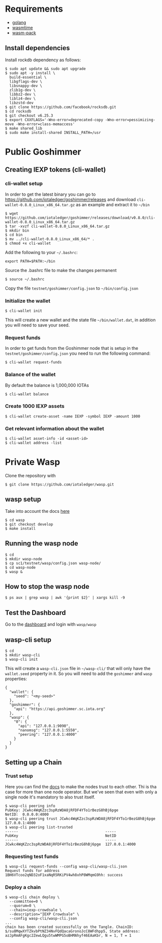 # Requirements
* [golang](https://golang.org/doc/install)
* [wasmtime](https://wasmtime.dev/installation.html)
* [wasm-pack](https://rustwasm.github.io/wasm-pack/installer/)

## Install dependencies
Install rockdb dependency as follows:
```
$ sudo apt update && sudo apt upgrade
$ sudo apt -y install \
  build-essential \
  libgflags-dev \
  libsnappy-dev \
  zlib1g-dev \
  libbz2-dev \
  liblz4-dev \
  libzstd-dev
$ git clone https://github.com/facebook/rocksdb.git
$ cd rocksdb
$ git checkout v6.25.3
$ export CXXFLAGS='-Wno-error=deprecated-copy -Wno-error=pessimizing-move -Wno-error=class-memaccess'
$ make shared_lib
$ sudo make install-shared INSTALL_PATH=/usr
```

# Public Goshimmer

## Creating IEXP tokens (cli-wallet)

### cli-wallet setup
In order to get the latest binary you can go to https://github.com/iotaledger/goshimmer/releases
and download `cli-wallet-0.8.0_Linux_x86_64.tar.gz` as an example and extract it to `~/bin`
```
$ wget https://github.com/iotaledger/goshimmer/releases/download/v0.8.0/cli-wallet-0.8.0_Linux_x86_64.tar.gz
$ tar -xvzf cli-wallet-0.8.0_Linux_x86_64.tar.gz
$ mkdir bin
$ cd bin
$ mv ../cli-wallet-0.8.0_Linux_x86_64/* .
$ chmod +x cli-wallet
```

Add the following to your `~/.bashrc`:
```
export PATH=$PATH:~/bin
```

Source the .bashrc file to make the changes permanent
```
$ source ~/.bashrc
```

Copy the file `testnet/goshimmer/config.json` to `~/bin/config.json`

### Initialize the wallet
```
$ cli-wallet init
```

This will create a new wallet and the state file `~/bin/wallet.dat`, in addition you will need to save your seed.

### Request funds
In order to get funds from the Goshimmer node that is setup in the `testnet/goshimmer/config.json` you need to run the following command:
```
$ cli-wallet request-funds
```

### Balance of the wallet
By default the balance is 1,000,000 IOTAs
```
$ cli-wallet balance
```

### Create 1000 IEXP assets
```
$ cli-wallet create-asset -name IEXP -symbol IEXP -amount 1000
```

### Get relevant information about the wallet
```
$ cli-wallet asset-info -id <asset-id>
$ cli-wallet address -list
```

# Private Wasp
Clone the repository with
```
$ git clone https://github.com/iotaledger/wasp.git
```

## wasp setup
Take into account the docs [here](https://wiki.iota.org/wasp/guide/chains_and_nodes/running-a-node)

```
$ cd wasp
$ git checkout develop
$ make install
```

## Running the wasp node
```
$ cd
$ mkdir wasp-node
$ cp sc1/testnet/wasp/config.json wasp-node/
$ cd wasp-node
$ wasp &
```
## How to stop the wasp node
```
$ ps aux | grep wasp | awk '{print $2}' | xargs kill -9
```

## Test the Dashboard
Go to the [dashboard](http://31.220.111.3:7000/) and login with `wasp/wasp`

## wasp-cli setup
```
$ cd
$ mkdir wasp-cli
$ wasp-cli init
```

This will create a `wasp-cli.json` file in `~/wasp-cli/` that will only have the `wallet.seed` property in it. So you will need to add the `goshimmer` and `wasp` properties:
```
{
  "wallet": {
    "seed": "<my-seed>"
  },
  "goshimmer": {
    "api": "https://api.goshimmer.sc.iota.org"
  },
  "wasp": {
    "0": {
      "api": "127.0.0.1:9090",
      "nanomsg": "127.0.0.1:5550",
      "peering": "127.0.0.1:4000"
    }
  }
}
```

## Setting up a Chain

### Trust setup
Here you can find the [docs](https://wiki.iota.org/wasp/guide/chains_and_nodes/setting-up-a-chain#trust-setup) to make the nodes trust to each other. Thi is tha case for more than one node operator. But we've seen that even with only a single node it's mandatory to also trust itself.

```
$ wasp-cli peering info
PubKey: JCwkc4WqKZzc3spRzWDA8jRFDF4YTo1rBezG8hBj6pge
NetID:  0.0.0.0:4000
$ wasp-cli peering trust JCwkc4WqKZzc3spRzWDA8jRFDF4YTo1rBezG8hBj6pge 127.0.0.1:4000
$ wasp-cli peering list-trusted
------                                        -----
PubKey                                        NetID
------                                        -----
JCwkc4WqKZzc3spRzWDA8jRFDF4YTo1rBezG8hBj6pge  127.0.0.1:4000
```

### Requesting test funds
```
$ wasp-cli request-funds --config wasp-cli/wasp-cli.json
Request funds for address 1BH6VTcoo2qND32oF1xaNqR5RKiPV4wh8xhP8WMqmG9hh: success
```

### Deploy a chain
```
$ wasp-cli chain deploy \
  --committee=0 \
  --quorum=0 \
  --chain=iexp-crowdsale \
  --description="IEXP Crowdsale" \
  --config wasp-cli/wasp-cli.json
...
chain has been created successfully on the Tangle. ChainID: $/su8MqwXYTZkvbPtNZ34NvFQdQacaGronoJcC8WFdhpp5, State address: azJpRmAFgKgc2ZewLQgu5twWMPG5oBHMAhyf46EAaKbr, N = 1, T = 1
```


